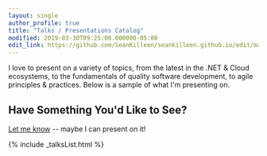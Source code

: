 ```yaml
---
layout: single
author_profile: true
title: "Talks / Presentations Catalog"
modified: 2019-03-30T09:25:00.000000-05:00
edit_link: https://github.com/SeanKilleen/seankilleen.github.io/edit/main/_data/talks.yml
---
```


I love to present on a variety of topics, from the latest in the .NET & Cloud ecosystems, to the fundamentals of quality software development, to agile principles & practices. Below is a sample of what I'm presenting on.

## Have Something You'd Like to See?

[Let me know](mailto:SeanKilleen@gmail.com) -- maybe I can present on it!

{% include _talksList.html %}
